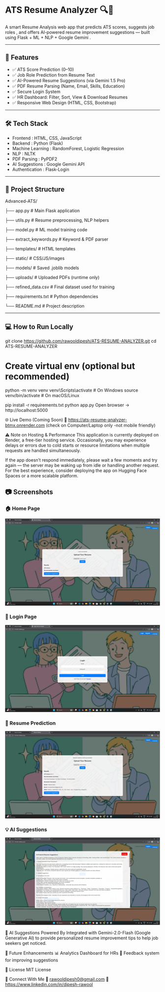 # ATS Resume Analyzer 🔍📄

A smart Resume Analysis web app that predicts ATS scores, suggests job roles , and offers   AI-powered resume improvement suggestions   — built using   Flask + ML + NLP + Google Gemini  .

---

## 🚀 Features

- ✅ ATS Score Prediction (0–10)
- ✅ Job Role Prediction from Resume Text
- ✅ AI-Powered Resume Suggestions (via Gemini 1.5 Pro)
- ✅ PDF Resume Parsing (Name, Email, Skills, Education)
- ✅ Secure Login System
- ✅ HR Dashboard: Filter, Sort, View & Download Resumes
- ✅ Responsive Web Design (HTML, CSS, Bootstrap)

---

## 🛠️ Tech Stack

-   Frontend  : HTML, CSS, JavaScript 
-   Backend  : Python (Flask)
-   Machine Learning  : RandomForest, Logistic Regression
-   NLP  : NLTK
-   PDF Parsing  : PyPDF2
-   AI Suggestions  : Google Gemini API
-   Authentication  : Flask-Login

---

## 📁 Project Structure

Advanced-ATS/

├── app.py # Main Flask application

├── utils.py # Resume preprocessing, NLP helpers

├── model.py # ML model training code

├── extract_keywords.py # Keyword & PDF parser

├── templates/ # HTML templates

├── static/ # CSS/JS/images

├── models/ # Saved .joblib models

├── uploads/ # Uploaded PDFs (runtime only)

├── refined_data.csv # Final dataset used for training

├── requirements.txt # Python dependencies

└── README.md # Project description

---

## 💻 How to Run Locally

git clone https://github.com/rawooldipesh/ATS-RESUME-ANALYZER.git
cd ATS-RESUME-ANALYZER

# Create virtual env (optional but recommended)
python -m venv venv
venv\Scripts\activate        # On Windows
source venv/bin/activate     # On macOS/Linux

pip install -r requirements.txt
python app.py
Open browser → http://localhost:5000

🌐 Live Demo (Coming Soon)
🔗 https://ats-resume-analyzer-btmx.onrender.com (check on Computer/Laptop only -not mobile friendly)

⚠️ Note on Hosting & Performance
This application is currently deployed on Render, a free-tier hosting service. Occasionally, you may experience delays or errors due to cold starts or resource limitations when multiple requests are handled simultaneously.

If the app doesn’t respond immediately, please wait a few moments and try again — the server may be waking up from idle or handling another request. For the best experience, consider deploying the app on Hugging Face Spaces or a more scalable platform.
## 📷 Screenshots

### 🏠 Home Page
![Home Page](static/images/home.png)

### 🔐 Login Page
![Login Page](static/images/login.png)

### 📄 Resume Prediction
![Prediction Result](static/images/results.png)

### 💡 AI Suggestions
![AI Suggestions](static/images/ai_suggestions.png)


🧠 AI Suggestions Powered By
Integrated with Gemini-2.0-Flash (Google Generative AI) to provide personalized resume improvement tips to help job seekers get noticed.

📌 Future Enhancements
📊 Analytics Dashboard for HRs
🔁 Feedback system for improving suggestions

📜 License
MIT License

🤝 Connect With Me
📧 rawooldipesh0@gmail.com
🔗 https://www.linkedin.com/in/dipesh-rawool


